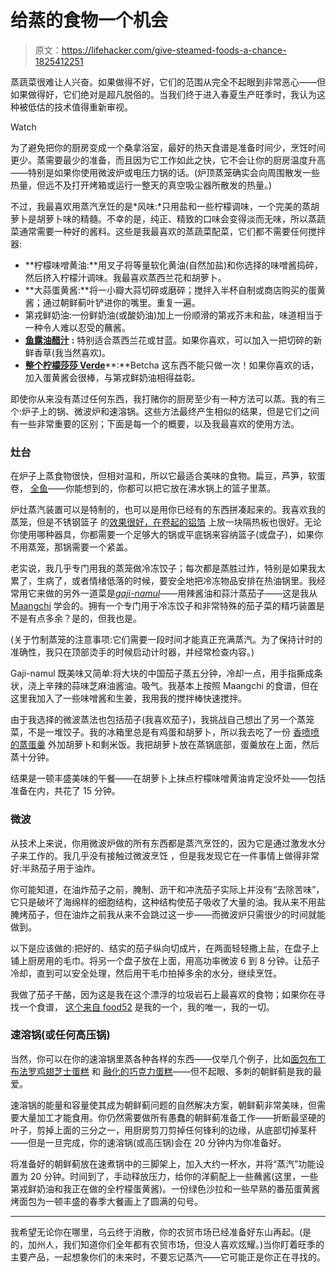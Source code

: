 # 给蒸的食物一个机会

> 原文：<https://lifehacker.com/give-steamed-foods-a-chance-1825412251>

蒸蔬菜很难让人兴奋。如果做得不好，它们的范围从完全不起眼到非常恶心——但如果做得好，它们绝对是超凡脱俗的。当我们终于进入春夏生产旺季时，我认为这种被低估的技术值得重新审视。

Watch

为了避免把你的厨房变成一个桑拿浴室，最好的热天食谱是准备时间少，烹饪时间更少。蒸需要最少的准备，而且因为它工作如此之快，它不会让你的厨房温度升高——特别是如果你使用微波炉或电压力锅的话。(炉顶蒸笼确实会向周围散发一些热量，但远不及打开烤箱或运行一整天的真空吸尘器所散发的热量。)

不过，我最喜欢用蒸汽烹饪的是*风味:*只用盐和一些柠檬调味，一个完美的蒸胡萝卜是胡萝卜味的精髓。不幸的是，纯正、精致的口味会变得淡而无味，所以蒸蔬菜通常需要一种好的酱料。这些是我最喜欢的蒸蔬菜配菜，它们都不需要任何搅拌器:

*   **柠檬味噌黄油:**用叉子将等量软化黄油(自然加盐)和你选择的味噌酱捣碎，然后挤入柠檬汁调味。我最喜欢蒸西兰花和胡萝卜。
*   **大蒜蛋黄酱:**将一小瓣大蒜切碎或磨碎；搅拌入半杯自制或商店购买的蛋黄酱；通过朝鲜蓟叶铲进你的嘴里。重复一遍。
*   第戎鲜奶油:一份鲜奶油(或酸奶油)加上一份顺滑的第戎芥末和盐，味道相当于一种令人难以忍受的蘸酱。
*   [**鱼露油醋汁**](https://food52.com/recipes/19682-momofuku-s-roasted-brussels-sprouts-with-fish-sauce-vinaigrette) **:** 特别适合蒸西兰花或甘蓝。如果你喜欢，可以加入一把切碎的新鲜香草(我当然喜欢)。
*   [**整个柠檬莎莎 Verde**](https://skillet.lifehacker.com/three-delicious-ways-to-use-the-whole-lemon-1824153342#_ga=2.262319948.1747848615.1524149454-144977662.1506607947)**:**Betcha 这东西不能只做一次！如果你喜欢的话，加入蛋黄酱会很棒，与第戎鲜奶油相得益彰。

即使你从来没有蒸过任何东西，我打赌你的厨房至少有一种方法可以蒸。我的有三个:炉子上的锅、微波炉和速溶锅。这些方法最终产生相似的结果，但是它们之间有一些非常重要的区别；下面是每一个的概要，以及我最喜欢的使用方法。

### 灶台

在炉子上蒸食物很快，但相对温和，所以它最适合美味的食物。扁豆，芦笋，软蛋卷， [全鱼](https://www.epicurious.com/recipes/food/views/steamed-whole-fish-with-ginger-scallions-and-soy-51115200)——你能想到的，你都可以把它放在沸水锅上的篮子里蒸。

炉灶蒸汽装置可以是特制的，也可以是用你已经有的东西拼凑起来的。我喜欢我的蒸笼，但是不锈钢篮子 的[效果很好，在卷起的铝箔](https://www.amazon.com/Stainless-Steel-Collapsible-Vegetable-Steamer/dp/B005IEGQH4?asc_campaign=InlineText&asc_refurl=https://lifehacker.com/give-steamed-foods-a-chance-1825412251&asc_source=&tag=kinjalifehackerlink-20) 上放一块隔热板也很好。无论你使用哪种器具，你都需要一个足够大的锅或平底锅来容纳篮子(或盘子)，如果你不用蒸笼，那锅需要一个紧盖。

老实说，我几乎专门用我的蒸笼做冷冻饺子；每次都是蒸胜过炸，特别是如果我太累了，生病了，或者情绪低落的时候，要安全地把冷冻物品安排在热油锅里。我经常用它来做的另外一道菜是[*gaji-namul*](https://www.youtube.com/watch?v=763VL30t8vg)——用辣酱油和蒜汁蒸茄子——这是我从 [Maangchi](https://www.youtube.com/user/Maangchi/featured) 学会的。拥有一个专门用于冷冻饺子和非常特殊的茄子菜的精巧装置是不是有点多余？是的，但我也是。

(关于竹制蒸笼的注意事项:它们需要一段时间才能真正充满蒸汽。为了保持计时的准确性，我只在顶部烫手的时候启动计时器，并经常检查内容。)

Gaji-namul 既美味又简单:将大块的中国茄子蒸五分钟，冷却一点，用手指撕成条状，浇上辛辣的蒜味芝麻油酱油。吸气。我基本上按照 Maangchi 的食谱，但在这里我加入了一些味噌酱和生姜，我用我的搅拌棒快速搅拌。

由于我选择的微波蒸法也包括茄子(我喜欢茄子)，我挑战自己想出了另一个蒸笼菜，不是一堆饺子。我的冰箱里总是有鸡蛋和胡萝卜，所以我去吃了一份 [香喷喷的蒸蛋羹](https://www.maangchi.com/recipe/gyeranjjim) 外加胡萝卜和剩米饭。我把胡萝卜放在蒸锅底部，蛋羹放在上面，然后蒸十分钟。

结果是一顿丰盛美味的午餐——在胡萝卜上抹点柠檬味噌黄油肯定没坏处——包括准备在内，共花了 15 分钟。

### 微波

从技术上来说，你用微波炉做的所有东西都是蒸汽烹饪的，因为它是通过激发水分子来工作的。我几乎没有接触过微波烹饪 ，但是我发现它在一件事情上做得非常好:半熟茄子用于油炸。

你可能知道，在油炸茄子之前，腌制、沥干和冲洗茄子实际上并没有“去除苦味”，它只是破坏了海绵样的细胞结构，这种结构使茄子吸收了大量的油。我从来不用盐腌烤茄子，但在油炸之前我从来不会跳过这一步——而微波炉只需很少的时间就能做到。

以下是应该做的:把好的、结实的茄子纵向切成片，在两面轻轻撒上盐，在盘子上铺上厨房用的毛巾。将另一个盘子放在上面，用高功率微波 6 到 8 分钟。让茄子冷却，直到可以安全处理，然后用干毛巾拍掉多余的水分，继续烹饪。

我做了茄子干酪，因为这是我在这个漂浮的垃圾岩石上最喜欢的食物；如果你在寻找一个食谱， [这个来自 food52](https://food52.com/recipes/431-eggplant-parmesan) 是我的一个，我的唯一，我的一切。

### 速溶锅(或任何高压锅)

当然，你可以在你的速溶锅里蒸各种各样的东西——仅举几个例子，比如[面包布丁](https://skillet.lifehacker.com/bread-pudding-is-the-instant-pot-breakfast-you-want-to-1824149401)[布法罗鸡翅](https://skillet.lifehacker.com/instant-pot-buffalo-wings-are-fast-easy-and-very-good-1822565911)[芝士蛋糕](https://skillet.lifehacker.com/make-a-four-flavor-cheesecake-sampler-in-your-instant-p-1822396556) 和 [融化的巧克力蛋糕](https://skillet.lifehacker.com/you-should-make-molten-chocolate-cakes-in-your-instant-1822998333)——但不起眼、多刺的朝鲜蓟是我的最爱。

速溶锅的能量和容量使其成为朝鲜蓟问题的自然解决方案，朝鲜蓟非常美味，但需要大量加工才能食用。你仍然需要做所有愚蠢的朝鲜蓟准备工作——折断最坚硬的叶子，剪掉上面的三分之一，用厨房剪刀剪掉任何锋利的边缘，从底部切掉茎秆——但是一旦完成，你的速溶锅(或高压锅)会在 20 分钟内为你准备好。

将准备好的朝鲜蓟放在速煮锅中的三脚架上，加入大约一杯水，并将“蒸汽”功能设置为 20 分钟。时间到了，手动释放压力，给你的洋蓟配上一些蘸酱(这里，一些第戎鲜奶油和我正在做的全柠檬蛋黄酱)。一份绿色沙拉和一些早熟的番茄蛋黄酱烤面包为一顿丰盛的春季大餐画上了圆满的句号。

* * *

我希望无论你在哪里，乌云终于消散，你的农贸市场已经准备好东山再起。(是的，加州人，我们知道你们全年都有农贸市场，但没人喜欢炫耀。)当你盯着旺季的主要产品，一起想象你们的未来时，不要忘记蒸汽——它可能正是你正在寻找的。